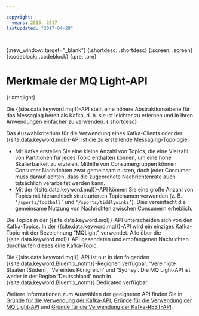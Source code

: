 ```yaml
---

copyright:
  years: 2015, 2017
lastupdated: "2017-04-28"

---
```


{:new_window: target="_blank"}
{:shortdesc: .shortdesc}
{:screen: .screen}
{:codeblock: .codeblock}
{:pre: .pre}

# Merkmale der MQ Light-API
{: #mqlight}

Die {{site.data.keyword.mql}}-API stellt eine höhere Abstraktionsebene für das Messaging
bereit als Kafka, d. h. sie ist leichter zu erlernen und in Ihren Anwendungen einfacher zu verwenden.
{:shortdesc}

Das Auswahlkriterium für die Verwendung eines Kafka-Clients oder der {{site.data.keyword.mql}}-API ist
die zu erstellende Messaging-Topologie: 

* Mit Kafka erstellen Sie eine kleine Anzahl von Topics, die eine Vielzahl von Partitionen für jedes Topic enthalten können, um eine hohe Skalierbarkeit zu erzielen. Mithilfe von Consumergruppen können Consumer Nachrichten zwar gemeinsam nutzen, doch jeder Consumer muss darauf achten, dass die zugeordnete Nachrichtenrate auch tatsächlich verarbeitet werden kann.
* Mit der {{site.data.keyword.mql}}-API können Sie eine große Anzahl von Topics mit hierarchisch strukturierten Topicnamen verwenden (z. B. <code>‘/sports/football’</code> und <code>‘/sports/tiddlywinks’</code>). Dies vereinfacht die gemeinsame Nutzung von Nachrichten zwischen Consumern erheblich.

Die Topics in der {{site.data.keyword.mql}}-API unterscheiden sich von
den Kafka-Topics. In der {{site.data.keyword.mql}}-API wird ein einziges Kafka-Topic
mit der Bezeichnung "MQLight" verwendet. Alle über die {{site.data.keyword.mql}}-API gesendeten
und empfangenen Nachrichten durchlaufen dieses eine Kafka-Topic.

Die {{site.data.keyword.mql}}-API ist nur in den folgenden
{{site.data.keyword.Bluemix_notm}}-Regionen verfügbar: 'Vereinigte Staaten (Süden)', 'Vereintes Königreich' und 'Sydney'. Die MQ Light-API ist weder in der Region 'Deutschland' noch in
{{site.data.keyword.Bluemix_notm}} Dedicated verfügbar.

<!-- begin PRODUCTION ONLY -->
Weitere Informationen zum Auswählen der geeigneten API finden Sie in [Gründe für die Verwendung der Kafka-API](/docs/services/MessageHub/messagehub054.html), [Gründe für die Verwendung der MQ Light-API](/docs/services/MessageHub/messagehub076.html) und [Gründe für die Verwendung der Kafka-REST-API](/docs/services/MessageHub/messagehub065.html).
<!-- end PRODUCTION ONLY -->
